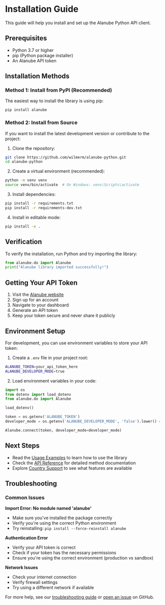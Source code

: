 # Installation Guide

This guide will help you install and set up the Alanube Python API client.

## Prerequisites

- Python 3.7 or higher
- pip (Python package installer)
- An Alanube API token

## Installation Methods

### Method 1: Install from PyPI (Recommended)

The easiest way to install the library is using pip:

```bash
pip install alanube
```

### Method 2: Install from Source

If you want to install the latest development version or contribute to the project:

1. Clone the repository:
```bash
git clone https://github.com/wilmerm/alanube-python.git
cd alanube-python
```

2. Create a virtual environment (recommended):
```bash
python -m venv venv
source venv/bin/activate  # On Windows: venv\Scripts\activate
```

3. Install dependencies:
```bash
pip install -r requirements.txt
pip install -r requirements-dev.txt
```

4. Install in editable mode:
```bash
pip install -e .
```

## Verification

To verify the installation, run Python and try importing the library:

```python
from alanube.do import Alanube
print("Alanube library imported successfully!")
```

## Getting Your API Token

1. Visit the [Alanube website](https://www.alanube.co/)
2. Sign up for an account
3. Navigate to your dashboard
4. Generate an API token
5. Keep your token secure and never share it publicly

## Environment Setup

For development, you can use environment variables to store your API token:

1. Create a `.env` file in your project root:
```bash
ALANUBE_TOKEN=your_api_token_here
ALANUBE_DEVELOPER_MODE=true
```

2. Load environment variables in your code:
```python
import os
from dotenv import load_dotenv
from alanube.do import Alanube

load_dotenv()

token = os.getenv('ALANUBE_TOKEN')
developer_mode = os.getenv('ALANUBE_DEVELOPER_MODE', 'false').lower() == 'true'

Alanube.connect(token, developer_mode=developer_mode)
```

## Next Steps

- Read the [Usage Examples](usage.md) to learn how to use the library
- Check the [API Reference](api-reference.md) for detailed method documentation
- Explore [Country Support](countries.md) to see what features are available

## Troubleshooting

### Common Issues

**Import Error: No module named 'alanube'**
- Make sure you've installed the package correctly
- Verify you're using the correct Python environment
- Try reinstalling: `pip install --force-reinstall alanube`

**Authentication Error**
- Verify your API token is correct
- Check if your token has the necessary permissions
- Ensure you're using the correct environment (production vs sandbox)

**Network Issues**
- Check your internet connection
- Verify firewall settings
- Try using a different network if available

For more help, see our [troubleshooting guide](troubleshooting.md) or [open an issue](https://github.com/wilmerm/alanube-python/issues) on GitHub.